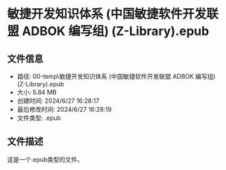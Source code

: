 ﻿# 敏捷开发知识体系 (中国敏捷软件开发联盟 ADBOK 编写组) (Z-Library).epub

## 文件信息
- 路径: 00-temp\敏捷开发知识体系 (中国敏捷软件开发联盟 ADBOK 编写组) (Z-Library).epub
- 大小: 5.84 MB
- 创建时间: 2024/6/27 16:28:17
- 最后修改时间: 2024/6/27 16:28:19
- 文件类型: .epub

## 文件描述
这是一个.epub类型的文件。

